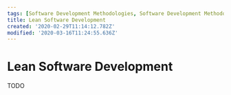 ```yaml
---
tags: [Software Development Methodologies, Software Development Methodologies - Agile, TODO]
title: Lean Software Development
created: '2020-02-29T11:14:12.782Z'
modified: '2020-03-16T11:24:55.636Z'
---
```


# Lean Software Development

TODO
